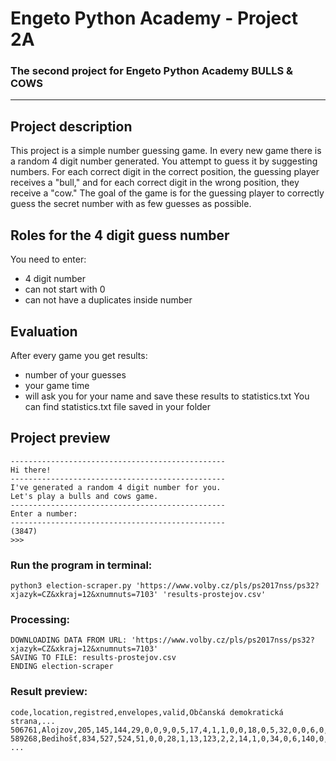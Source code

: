 # **Engeto Python Academy - Project 2A**
### The second project for Engeto Python Academy BULLS & COWS
---
## **Project description**
This project is a simple number guessing game. In every new game there is a random 4 digit number generated. 
You attempt to guess it by suggesting numbers. For each correct digit in the correct position, the guessing player receives a "bull," 
and for each correct digit in the wrong position, they receive a "cow." The goal of the game is for the guessing player to correctly guess 
the secret number with as few guesses as possible.
## **Roles for the 4 digit guess number**
You need to enter:
- 4 digit number
- can not start with 0
- can not have a duplicates inside number
## **Evaluation**
After every game you get results:
- number of your guesses
- your game time
- will ask you for your name and save these results to statistics.txt
You can find statistics.txt file saved in your folder
## **Project preview**
```
------------------------------------------------
Hi there!
------------------------------------------------
I've generated a random 4 digit number for you.
Let's play a bulls and cows game.
------------------------------------------------
Enter a number: 
------------------------------------------------
(3847)
>>> 

```

### Run the program in terminal:
```
python3 election-scraper.py 'https://www.volby.cz/pls/ps2017nss/ps32?xjazyk=CZ&xkraj=12&xnumnuts=7103' 'results-prostejov.csv'
```
### Processing:
```
DOWNLOADING DATA FROM URL: 'https://www.volby.cz/pls/ps2017nss/ps32?xjazyk=CZ&xkraj=12&xnumnuts=7103'
SAVING TO FILE: results-prostejov.csv
ENDING election-scraper
```
### Result preview:
```
code,location,registred,envelopes,valid,Občanská demokratická strana,...
506761,Alojzov,205,145,144,29,0,0,9,0,5,17,4,1,1,0,0,18,0,5,32,0,0,6,0,0,1,1,15,0
589268,Bedihošť,834,527,524,51,0,0,28,1,13,123,2,2,14,1,0,34,0,6,140,0,0,26,0,0,0,0,82,1
...
```
